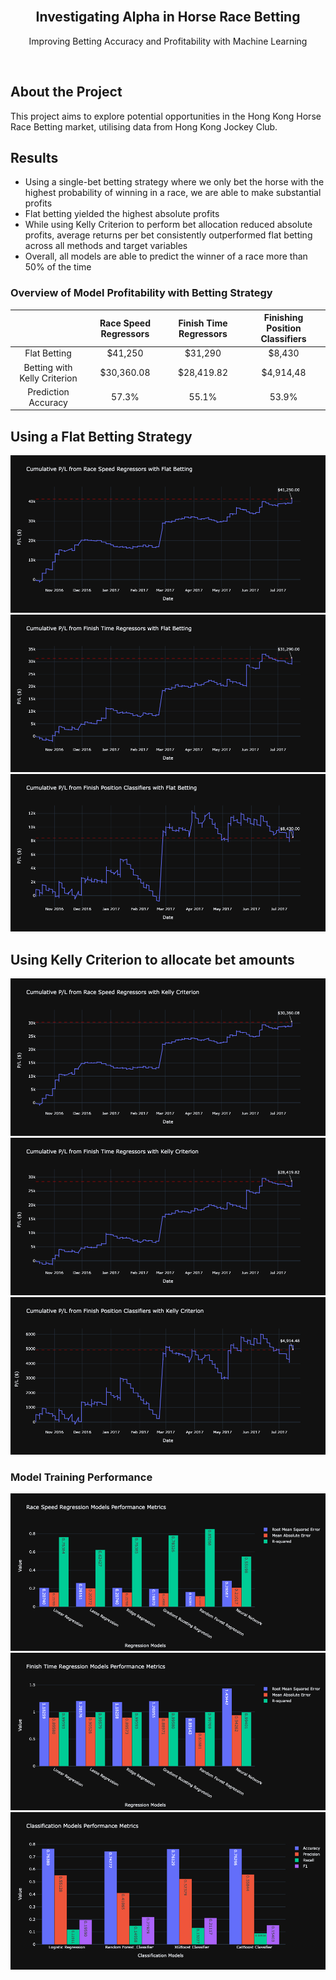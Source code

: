 <br />
<div align="center">
  <h2 align="center">Investigating Alpha in Horse Race Betting</h2>
  <p align="center">
    Improving Betting Accuracy and Profitability with Machine Learning
  </p>
</div>
<br />

## About the Project
This project aims to explore potential opportunities in the Hong Kong Horse Race Betting market, utilising data from Hong Kong Jockey Club. 


## Results
* Using a single-bet betting strategy where we only bet the horse with the highest probability of winning in a race, we are able to make substantial profits
* Flat betting yielded the highest absolute profits
* While using Kelly Criterion to perform bet allocation reduced absolute profits, average returns per bet consistently outperformed flat betting across all methods and target variables
* Overall, all models are able to predict the winner of a race more than 50% of the time


### Overview of Model Profitability with Betting Strategy
|      | Race Speed Regressors | Finish Time Regressors | Finishing Position Classifiers |
| :---: | :---: | :---: | :---: |
| Flat Betting | $41,250 | $31,290 | $8,430 |
| Betting with Kelly Criterion | $30,360.08 | $28,419.82 | $4,914,48 |
| Prediction Accuracy | 57.3% | 55.1% | 53.9% |


## Using a Flat Betting Strategy
<img src="chart/results/race_speed_payoff.png">

<img src="chart/results/finish_time_payoff.png">

<img src="chart/results/finish_position_payoff.png">


## Using Kelly Criterion to allocate bet amounts
<img src="chart/results/race_speed_payoff_kc.png">

<img src="chart/results/finish_time_payoff_kc.png">

<img src="chart/results/finish_position_payoff_kc.png">


### Model Training Performance
<img src="chart/results/race_speed_model_eval.png">

<img src="chart/results/finish_time_model_eval.png">

<img src="chart/results/finish_position_model_eval.png">
